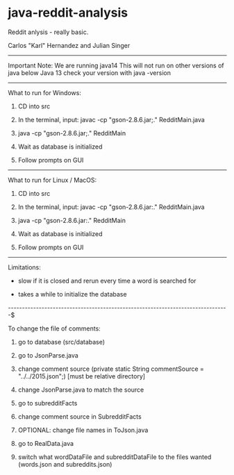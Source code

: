 # java-reddit-analysis
Reddit anlysis - really basic.

Carlos "Karl" Hernandez and Julian Singer

----------------------------------------------------------------------------------------------

Important Note: We are running java14
This will not run on other versions of java below Java 13
check your version with java -version

----------------------------------------------------------------------------------------------

What to run for Windows:

1) CD into src

2) In the terminal, input: javac -cp "gson-2.8.6.jar;." RedditMain.java

3) java -cp "gson-2.8.6.jar;." RedditMain

4) Wait as database is initialized

5) Follow prompts on GUI

----------------------------------------------------------------------------------------------

What to run for Linux / MacOS:

1) CD into src

2) In the terminal, input: javac -cp "gson-2.8.6.jar:." RedditMain.java

3) java -cp "gson-2.8.6.jar:." RedditMain

4) Wait as database is initialized

5) Follow prompts on GUI


----------------------------------------------------------------------------------------------

Limitations:

- slow if it is closed and rerun every time a word is searched for

- takes a while to initialize the database

-------------------------------------------------------------------------------$

To change the file of comments:

1) go to database (src/database)

2) go to JsonParse.java

3) change comment source (private static String commentSource = "../../2015.json";) [must be relative directory]

4) change JsonParse.java to match the source

5) go to subredditFacts

6) change comment source in SubredditFacts

7) OPTIONAL: change file names in ToJson.java

8) go to RealData.java

9) switch what wordDataFile and subredditDataFile to the files wanted (words.json and subreddits.json)
